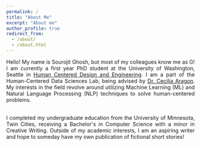 ```yaml
---
permalink: /
title: "About Me"
excerpt: "About me"
author_profile: true
redirect_from: 
  - /about/
  - /about.html
---
```


<div align="justify"> Hello! My name is Sourojit Ghosh, but most of my colleagues know me as G! I am currently a first year PhD student at the University of Washington, Seattle in <a href = "https://www.hcde.washington.edu/">Human Centered Design and Engineering</a>. I am a part of the Human-Centered Data Sciences Lab, being advised by <a href = "https://faculty.washington.edu/aragon/">Dr. Cecilia Aragon</a>. My interests in the field revolve around utilizing Machine Learning (ML) and Natural Language Processing (NLP) techniques to solve human-centered problems.  </br> </br>

I completed my undergraduate education from the University of Minnesota, Twin Cities, receiving a Bachelor's in Computer Science with a minor in Creative Writing. Outside of my academic interests, I am an aspiring writer and hope to someday have my own publication of fictional short stories! </div>
